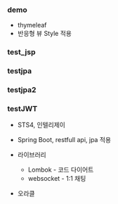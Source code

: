 ### demo
* thymeleaf
* 반응형 뷰 Style 적용

### test_jsp

### testjpa

### testjpa2

### testJWT

+ STS4, 인텔리제이 <Br>
+ Spring Boot, restfull api, jpa 적용 <Br>
+ 라이브러리
	+ Lombok - 코드 다이어트
	+ websocket - 1:1 채팅
   
+ 오라클 <Br>

